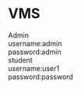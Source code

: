 # VMS
Admin
 <br /> 
username:admin
 <br /> 
password:admin
 <br /> 
student
 <br /> 
username:user1
 <br /> 
password:password
